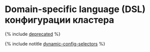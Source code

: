 # Domain-specific language (DSL) конфигурации кластера

{% include [deprecated](_includes/deprecated.md) %}

{% include notitle [dynamic-config-selectors](../_includes/dynamic-config-selectors.md) %}